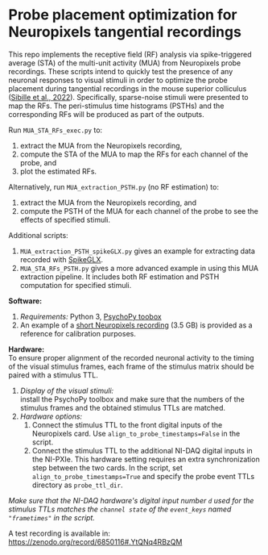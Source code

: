 # Probe placement optimization for Neuropixels tangential recordings

This repo implements the receptive field (RF) analysis via spike-triggered average (STA) of the multi-unit activity (MUA) from Neuropixels probe recordings. These scripts intend to quickly test the presence of any neuronal responses to visual stimuli in order to optimize the probe placement during tangential recordings in the mouse superior colliculus ([Sibille et al., 2022](https://www.sciencedirect.com/science/article/pii/S0165027022001492?via%3Dihub)). Specifically, sparse-noise stimuli were presented to map the RFs. The peri-stimulus time histograms (PSTHs) and the corresponding RFs will be produced as part of the outputs.

Run `MUA_STA_RFs_exec.py` to:
1. extract the MUA from the Neuropixels recording,
2. compute the STA of the MUA to map the RFs for each channel of the probe, and 
3. plot the estimated RFs.

Alternatively, run `MUA_extraction_PSTH.py` (no RF estimation) to:
1. extract the MUA from the Neuropixels recording, and
2. compute the PSTH of the MUA for each channel of the probe to see the effects of specified stimuli.

Additional scripts:
1. `MUA_extraction_PSTH_spikeGLX.py` gives an example for extracting data recorded with [SpikeGLX](https://billkarsh.github.io/SpikeGLX/).
2. `MUA_STA_RFs_PSTH.py` gives a more advanced example in using this MUA extraction pipeline. It includes both RF estimation and PSTH computation for specified stimuli.

**Software:** 
1. *Requirements:* Python 3, [PsychoPy toobox](https://www.psychopy.org/download.html)
2. An example of a [short Neuropixels recording](https://zenodo.org/records/6850116#.YtQNq4RBzQM) (3.5 GB) is provided as a reference for calibration purposes.

**Hardware:**  
To ensure proper alignment of the recorded neuronal activity to the timing of the visual stimulus frames, each frame of the stimulus matrix should be paired with a stimulus TTL.
1. *Display of the visual stimuli:*  
install the PsychoPy toolbox and make sure that the numbers of the stimulus frames and the obtained stimulus TTLs are matched. 
2. *Hardware options:* 
    1. Connect the stimulus TTL to the front digital inputs of the Neuropixels card. Use `align_to_probe_timestamps=False` in the script.
    2. Connect the stimulus TTL to the additional NI-DAQ digital inputs in the NI-PXIe. This hardware setting requires an extra synchronization step between the two cards. In the script, set `align_to_probe_timestamps=True` and specify the probe event TTLs directory as `probe_ttl_dir`. 

*Make sure that the NI-DAQ hardware's digital input number `d` used for the stimulus TTLs matches the `channel state` of the `event_keys` named `"frametimes"` in the script.*

A test recording is available in: https://zenodo.org/record/6850116#.YtQNq4RBzQM
